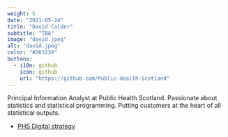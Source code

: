 ```yaml
---
weight: 5
date: "2021-05-24"
title: "David Calder"
subtitle: "TBA"
image: "david.jpeg"
alt: "david.jpeg"
color: "#263238"
buttons:
  - i18n: github 
    icon: github
    url: "https://github.com/Public-Health-Scotland"
---
```


Principal Information Analyst at Public Health Scotland. Passionate about
statistics and statistical programming. Putting customers at the heart of all
statistical outputs.

- [PHS Digital strategy](https://publichealthscotland.scot/news/2021/june/launch-of-new-digital-and-data-strategy-for-public-health-scotland)
